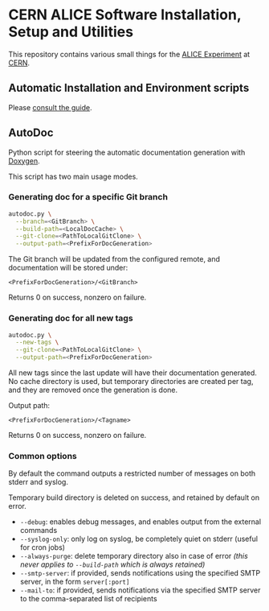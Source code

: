 CERN ALICE Software Installation, Setup and Utilities
=====================================================

This repository contains various small things for the
[ALICE Experiment](http://alice.cern.ch/) at [CERN](http://cern.ch).


## Automatic Installation and Environment scripts

Please [consult the guide](https://dberzano.github.io/alice/install-aliroot/).


## AutoDoc

Python script for steering the automatic documentation generation with
[Doxygen](http://www.doxygen.org/).

This script has two main usage modes.


### Generating doc for a specific Git branch

```bash
autodoc.py \
  --branch=<GitBranch> \
  --build-path=<LocalDocCache> \
  --git-clone=<PathToLocalGitClone> \
  --output-path=<PrefixForDocGeneration>
```

The Git branch will be updated from the configured remote, and documentation
will be stored under:

    <PrefixForDocGeneration>/<GitBranch>

Returns 0 on success, nonzero on failure.


### Generating doc for all new tags

```bash
autodoc.py \
  --new-tags \
  --git-clone=<PathToLocalGitClone> \
  --output-path=<PrefixForDocGeneration>
```

All new tags since the last update will have their documentation generated. No
cache directory is used, but temporary directories are created per tag, and they
are removed once the generation is done.

Output path:

    <PrefixForDocGeneration>/<Tagname>

Returns 0 on success, nonzero on failure.


### Common options

By default the command outputs a restricted number of messages on both stderr
and syslog.

Temporary build directory is deleted on success, and retained by default on
error.

* `--debug`: enables debug messages, and enables output from the external
  commands
* `--syslog-only`: only log on syslog, be completely quiet on stderr (useful for
  cron jobs)
* `--always-purge`: delete temporary directory also in case of error *(this
  never applies to `--build-path` which is always retained)*
* `--smtp-server`: if provided, sends notifications using the specified SMTP
  server, in the form `server[:port]`
* `--mail-to`: if provided, sends notifications via the specified SMTP server to
  the comma-separated list of recipients
